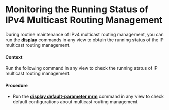 Monitoring the Running Status of IPv4 Multicast Routing Management
==================================================================

During routine maintenance of IPv4 multicast routing management, you can run the [**display**](cmdqueryname=display) commands in any view to obtain the running status of the IP multicast routing management.

#### Context

Run the following command in any view to check the running status of IP multicast routing management.


#### Procedure

* Run the [**display default-parameter mrm**](cmdqueryname=display+default-parameter+mrm) command in any view to check default configurations about multicast routing management.